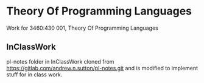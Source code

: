 # Theory Of Programming Languages
Work for 3460:430 001, Theory Of Programming Languages

## InClassWork
pl-notes folder in InClassWork cloned from https://gitlab.com/andrew.n.sutton/pl-notes.git and is modified to implement stuff for in class work.
